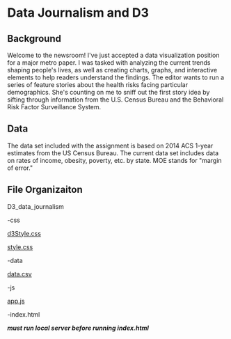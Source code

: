 # Data Journalism and D3

## Background

Welcome to the newsroom! I've just accepted a data visualization position for a major metro paper. I was tasked with analyzing the current trends shaping people's lives, as well as creating charts, graphs, and interactive elements to help readers understand the findings.
The editor wants to run a series of feature stories about the health risks facing particular demographics. She's counting on me to sniff out the first story idea by sifting through information from the U.S. Census Bureau and the Behavioral Risk Factor Surveillance System.

## Data

The data set included with the assignment is based on 2014 ACS 1-year estimates from the US Census Bureau. The current data set includes data on rates of income, obesity, poverty, etc. by state. MOE stands for "margin of error."

## File Organizaiton

D3_data_journalism

-css

[d3Style.css](https://github.com/Corters22/D3-Challenge/blob/main/D3_data_journalism/css/d3Style.css)

[style.css](https://github.com/Corters22/D3-Challenge/blob/main/D3_data_journalism/css/style.css)
  
-data

[data.csv](https://github.com/Corters22/D3-Challenge/blob/main/D3_data_journalism/data/data.csv)
  
-js

[app.js](https://github.com/Corters22/D3-Challenge/blob/main/D3_data_journalism/js/app.js)
 
-index.html

***must run local server before running index.html***

